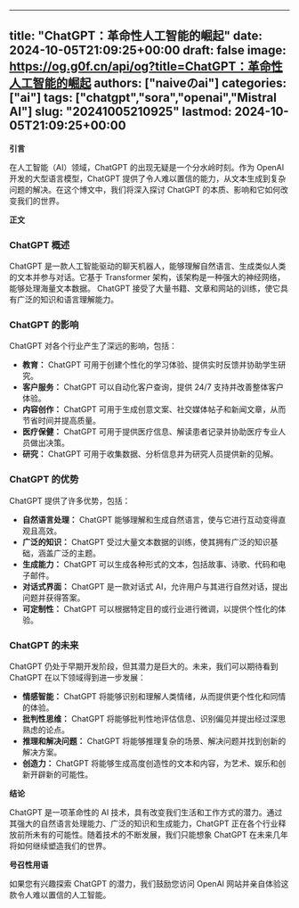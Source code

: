 
---
title: "ChatGPT：革命性人工智能的崛起"
date: 2024-10-05T21:09:25+00:00
draft: false
image: https://og.g0f.cn/api/og?title=ChatGPT：革命性人工智能的崛起
authors: ["naiveのai"]
categories: ["ai"]
tags: ["chatgpt","sora","openai","Mistral AI"]
slug: "20241005210925"
lastmod: 2024-10-05T21:09:25+00:00
---
**引言**

在人工智能（AI）领域，ChatGPT 的出现无疑是一个分水岭时刻。作为 OpenAI 开发的大型语言模型，ChatGPT 提供了令人难以置信的能力，从文本生成到复杂问题的解决。在这个博文中，我们将深入探讨 ChatGPT 的本质、影响和它如何改变我们的世界。

**正文**

### ChatGPT 概述

ChatGPT 是一款人工智能驱动的聊天机器人，能够理解自然语言、生成类似人类的文本并参与对话。它基于 Transformer 架构，该架构是一种强大的神经网络，能够处理海量文本数据。 ChatGPT 接受了大量书籍、文章和网站的训练，使它具有广泛的知识和语言理解能力。

### ChatGPT 的影响

ChatGPT 对各个行业产生了深远的影响，包括：

* **教育：** ChatGPT 可用于创建个性化的学习体验、提供实时反馈并协助学生研究。
* **客户服务：** ChatGPT 可以自动化客户查询，提供 24/7 支持并改善整体客户体验。
* **内容创作：** ChatGPT 可用于生成创意文案、社交媒体帖子和新闻文章，从而节省时间并提高质量。
* **医疗保健：** ChatGPT 可用于提供医疗信息、解读患者记录并协助医疗专业人员做出决策。
* **研究：** ChatGPT 可用于收集数据、分析信息并为研究人员提供新的见解。

### ChatGPT 的优势

ChatGPT 提供了许多优势，包括：

* **自然语言处理：** ChatGPT 能够理解和生成自然语言，使与它进行互动变得直观且高效。
* **广泛的知识：** ChatGPT 受过大量文本数据的训练，使其拥有广泛的知识基础，涵盖广泛的主题。
* **生成能力：** ChatGPT 可以生成各种形式的文本，包括故事、诗歌、代码和电子邮件。
* **对话式界面：** ChatGPT 是一款对话式 AI，允许用户与其进行自然对话，提出问题并获得答案。
* **可定制性：** ChatGPT 可以根据特定目的或行业进行微调，以提供个性化的体验。

### ChatGPT 的未来

ChatGPT 仍处于早期开发阶段，但其潜力是巨大的。未来，我们可以期待看到 ChatGPT 在以下领域得到进一步发展：

* **情感智能：** ChatGPT 将能够识别和理解人类情绪，从而提供更个性化和同情的体验。
* **批判性思维：** ChatGPT 将能够批判性地评估信息、识别偏见并提出经过深思熟虑的论点。
* **推理和解决问题：** ChatGPT 将能够推理复杂的场景、解决问题并找到创新的解决方案。
* **创造力：** ChatGPT 将能够生成高度创造性的文本和内容，为艺术、娱乐和创新开辟新的可能性。

**结论**

ChatGPT 是一项革命性的 AI 技术，具有改变我们生活和工作方式的潜力。通过其强大的自然语言处理能力、广泛的知识和生成能力，ChatGPT 正在各个行业释放前所未有的可能性。随着技术的不断发展，我们只能想象 ChatGPT 在未来几年将如何继续塑造我们的世界。

**号召性用语**

如果您有兴趣探索 ChatGPT 的潜力，我们鼓励您访问 OpenAI 网站并亲自体验这款令人难以置信的人工智能。